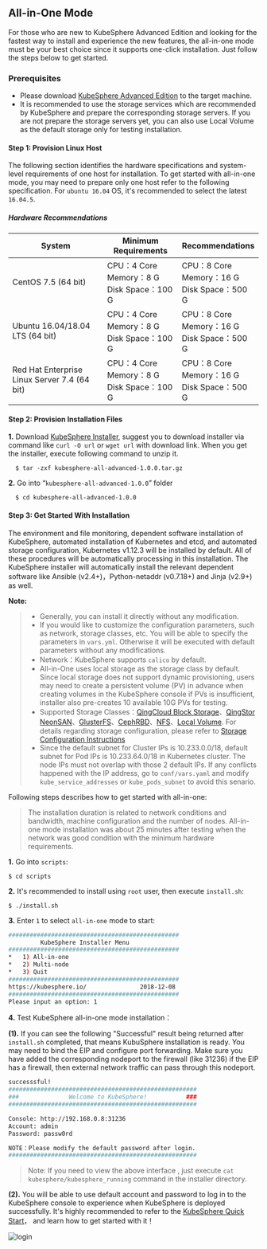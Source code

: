 ##  All-in-One Mode

For those who are new to KubeSphere Advanced Edition and looking for the fastest way to install and experience the new features, the all-in-one mode must be your best choice since it supports one-click installation. Just follow the steps below to get started.

### Prerequisites

- Please download [KubeSphere Advanced Edition](//kubesphere.io/download/) to the target machine.
- It is recommended to use the storage services which are recommended by KubeSphere and prepare the corresponding storage servers. If you are not prepare the storage servers yet, you can also use Local Volume as the default storage only for testing installation.

#### Step 1: Provision Linux Host

The following section identifies the hardware specifications and system-level requirements of one host for installation. To get started with all-in-one mode, you may need to prepare only one host refer to the following specification. For `ubuntu 16.04` OS, it's recommended to select the latest `16.04.5`.

##### Hardware Recommendations

| System | Minimum Requirements |  Recommendations |
| --- | --- | --- |
| CentOS 7.5 (64 bit) | CPU：4 Core <br/> Memory：8 G <br/> Disk Space：100 G | CPU：8 Core <br/> Memory：16 G <br/> Disk Space：500 G |
| Ubuntu 16.04/18.04 LTS (64 bit) | CPU：4 Core <br/> Memory：8 G <br/> Disk Space：100 G | CPU：8 Core <br/> Memory：16 G <br/> Disk Space：500 G |
| Red Hat Enterprise Linux Server 7.4 (64 bit) | CPU：4 Core <br/> Memory：8 G <br/> Disk Space：100 G | CPU：8 Core <br/> Memory：16 G <br/> Disk Space：500 G |



####  Step 2: Provision Installation Files

**1.**  Download [KubeSphere Installer](//kubesphere.io/download/), suggest you to download installer via command like `curl -O url` or `wget url` with download link. When you get the installer, execute following command to unzip it. 

```
  $ tar -zxf kubesphere-all-advanced-1.0.0.tar.gz
```

**2.** Go into “`kubesphere-all-advanced-1.0.0`” folder

```
  $ cd kubesphere-all-advanced-1.0.0
```


####  Step 3: Get Started With Installation

The environment and file monitoring, dependent software installation of KubeSphere, automated installation of Kubernetes and etcd, and automated storage configuration, Kubernetes v1.12.3 will be installed by default. All of these procedures will be automatically processing in this installation. The KubeSphere installer will automatically install the relevant dependent software like Ansible (v2.4+)，Python-netaddr (v0.7.18+) and Jinja (v2.9+) as well.

**Note:**

> - Generally, you can install it directly without any modification.
> - If you would like to customize the configuration parameters, such as network, storage classes, etc. You will be able to specify the parameters in  `vars.yml`. Otherwise it will be executed with default parameters without any modifications.
> - Network：KubeSphere supports `calico` by default.
> - All-in-One uses local storage as the storage class by default. Since local storage does not support dynamic provisioning, users may need to create a persistent volume (PV) in advance when creating volumes in the KubeSphere console if PVs is insufficient, installer also pre-creates 10 available 10G PVs for testing.
> - Supported Storage Classes：[QingCloud Block Storage](https://www.qingcloud.com/products/volume/)、[QingStor NeonSAN](https://docs.qingcloud.com/product/storage/volume/super_high_performance_shared_volume/)、[GlusterFS](https://www.gluster.org/)、[CephRBD](https://ceph.com/)、[NFS](https://kubernetes.io/docs/concepts/storage/volumes/#nfs)、[Local Volume](https://kubernetes.io/docs/concepts/storage/volumes/#local). For details regarding storage configuration, please refer to [Storage Configuration Instructions](//docs.kubesphere.io/advanced-v1.0.0/zh-CN/installation/storage-configuration/) 
> - Since the default subnet for Cluster IPs is 10.233.0.0/18, default subnet for Pod IPs is 10.233.64.0/18 in Kubernetes cluster. The node IPs must not overlap with those 2 default IPs. If any conflicts happened with the IP address, go to `conf/vars.yaml` and modify `kube_service_addresses` or `kube_pods_subnet` to avoid this senario.


Following steps describes how to get started with all-in-one:

> The installation duration is related to network conditions and bandwidth, machine configuration and the number of nodes. All-in-one mode installation was about 25 minutes after testing when the network was good condition with the minimum hardware requirements.

**1.** Go into `scripts`:

```
$ cd scripts
```

**2.** It's recommended to install using `root` user, then execute `install.sh`:

```
$ ./install.sh
```

**3.** Enter `1` to select `all-in-one` mode to start:

```bash
################################################
         KubeSphere Installer Menu
################################################
*   1) All-in-one
*   2) Multi-node
*   3) Quit
################################################
https://kubesphere.io/               2018-12-08
################################################
Please input an option: 1

```

**4.** Test KubeSphere all-in-one mode installation：

**(1).** If you can see the following "Successful" result being returned after `install.sh` completed, that means KubuSphere installation is ready. You may need to bind the EIP and configure port forwarding. Make sure you have added the corresponding nodeport to the firewall (like 31236) if the EIP has a firewall, then external network traffic can pass through this nodeport.

```bash
successsful!
#####################################################
###              Welcome to KubeSphere!           ###
#####################################################

Console: http://192.168.0.8:31236
Account: admin
Password: passw0rd

NOTE：Please modify the default password after login.
#####################################################
```

> Note: If you need to view the above interface , just execute `cat kubesphere/kubesphere_running` command in the installer directory.

**(2).** You will be able to use default account and password to log in to the KubeSphere console to experience when KubeSphere is deployed successfully. It's highly recommended to refer to the [KubeSphere Quick Start](//docs.kubesphere.io/advanced-v1.0.0/zh-CN/quick-start/quick-start-guide/)， and learn how to get started with it！

![login](/login-page.png)


